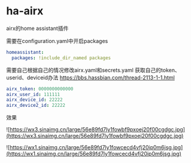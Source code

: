 # ha-airx
airx的home assistant插件



需要在configuration.yaml中开启packages
```yaml
homeassistant:
  packages: !include_dir_named packages
```




需要自己根据自己的情况修改airx.yaml和secrets.yaml
获取自己的token、userid、deviceid办法
https://bbs.hassbian.com/thread-2113-1-1.html

```yaml
airx_token: 0000000000000
airx_user_id: 111111
airx_device_id: 22222
airx_device2_id: 22222
```


效果

![https://wx3.sinaimg.cn/large/56e89fd7ly1fowbf9pxoej20f00cgdgc.jpg](https://wx3.sinaimg.cn/large/56e89fd7ly1fowbf9pxoej20f00cgdgc.jpg)

![https://wx1.sinaimg.cn/large/56e89fd7ly1fowcecd4vfj20ip0m6jsg.jpg](https://wx1.sinaimg.cn/large/56e89fd7ly1fowcecd4vfj20ip0m6jsg.jpg)
